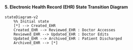#### 5. Electronic Health Record (EHR) State Transition Diagram
```mermaid
stateDiagram-v2
    %% Initial state
    [*] --> Created_EHR
    Created_EHR --> Reviewed_EHR : Doctor Accesses
    Reviewed_EHR --> Updated_EHR : Doctor Edits
    Updated_EHR --> Archived_EHR : Patient Discharged
    Archived_EHR --> [*]
```
